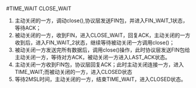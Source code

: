 #TIME_WAIT CLOSE_WAIT
1. 主动关闭的一方，调动close(),协议层发送FIN包，并进入FIN_WAIT_1状态，等待ACK；
2. 被动关闭的一方，收到FIN，进入CLOSE_WAIT，回复ACK，主动关闭的一方收到后，进入FIN_WAIT_2状态，继续等待被动关闭一方调用close()；
3. 被动关闭一方发送完所有数据后，调用close()操作，此时协议层发送FIN包给主动关闭一方，等待对方ACK，被动关闭一方进入LAST_ACK状态。
4. 主动关闭一方收到FIN包，协议层回复ACK；此时主动关闭连接一方，进入TIME_WAIT;而被动关闭的一方，进入CLOSED状态
5. 等待2MSL时间，主动关闭的一方，结束TIME_WAIT，进入CLOSED状态。
